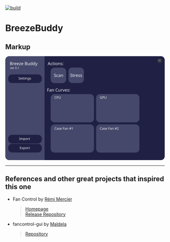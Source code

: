 [![build](https://github.com/foelkdavid/breezebuddy/actions/workflows/build.yml/badge.svg)](https://github.com/foelkdavid/breezebuddy/actions/workflows/build.yml)
# BreezeBuddy

## Markup
![markup](design/markup.svg)

---

## References and other great projects that inspired this one
- Fan Control by [Rémi Mercier](https://github.com/Rem0o)
  > [Homepage](https://getfancontrol.com/) <br/>
  > [Release Repository](https://github.com/Rem0o/FanControl.Releases)

- fancontrol-gui by [Maldela](https://github.com/Maldela)
  > [Repository](https://github.com/Maldela/fancontrol-gui)
